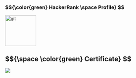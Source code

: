 <h3 align = "left"> $${\color{green} HackerRank \space Profile} $$ </h3>
<a href="https://www.hackerrank.com/tausifsamin10?hr_r=1"><img src="https://upload.wikimedia.org/wikipedia/commons/4/40/HackerRank_Icon-1000px.png" alt="git" width="100"  height="100" /></a>

<h2> $${\space \color{green} Certificate} $$ </h2>
<img src="https://github.com/AhsanTausif/hackerrank-problem-solving-intermediate-certification/assets/49714817/1ca5f306-1306-484e-b590-031625e7bd94" />


